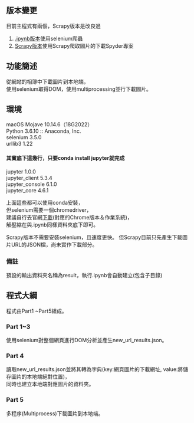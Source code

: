 ## 版本變更
目前主程式有兩個，Scrapy版本是改良過  
1. [.ipynb版本](./.ipynb_checkpoints/爬蟲國中時期的照片-checkpoint.ipynb)使用selenium爬蟲  
2. [Scrapy版本](./ScrapyCrawlerJHS/)使用Scrapy爬取圖片的下載Spyder專案
## 功能簡述
從網站的相簿中下載圖片到本地端，  
使用selenium取得DOM，使用multiprocessing並行下載圖片。  

## 環境
macOS Mojave 10.14.6（18G2022）  
Python 3.6.10 :: Anaconda, Inc.  
selenium                  3.5.0  
urllib3                   1.22  

#### 其實底下這幾行，只要conda install jupyter就完成
jupyter                   1.0.0  
jupyter_client            5.3.4  
jupyter_console           6.1.0  
jupyter_core              4.6.1  

上面這些都可以使用conda安裝，  
但selenium需要一個chromedriver，  
建議自行去官網[下載](https://chromedriver.chromium.org/downloads/)(對應的Chrome版本＆作業系統)，  
解壓縮在與.ipynb同樣資料夾底下即可。  

Scrapy版本不需要安裝selenium，且速度更快。
但Scrapy目前只先產生下載圖片URL的JSON檔，尚未實作下載部分。
### 備註
預設的輸出資料夾名稱為result，執行.ipynb會自動建立(包含子目錄)

## 程式大綱
程式由Part1 ~Part5組成。
### Part 1~3 
使用selenium對整個網頁進行DOM分析並產生new_url_results.json。
### Part 4
 讀取new_url_results.json並將其轉為字典(key:網頁圖片的下載網址, value:將儲存圖片的本地端絕對位置)，  
 同時也建立本地端對應圖片的資料夾。  
### Part 5
多程序(Multiprocess)下載圖片到本地端。

